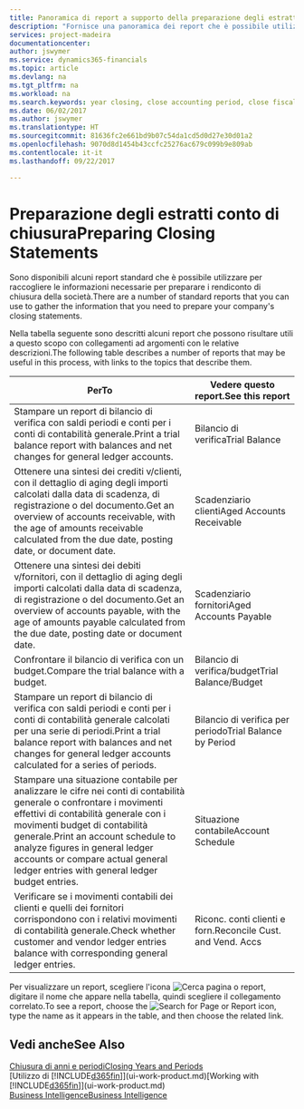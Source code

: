 ```yaml
---
title: Panoramica di report a supporto della preparazione degli estratti conto di chiusura | Documenti Microsoft
description: "Fornisce una panoramica dei report che è possibile utilizzare per raccogliere le informazioni e preparare gli estratti conto di chiusura della società alla chiusura dell'anno fiscale."
services: project-madeira
documentationcenter: 
author: jswymer
ms.service: dynamics365-financials
ms.topic: article
ms.devlang: na
ms.tgt_pltfrm: na
ms.workload: na
ms.search.keywords: year closing, close accounting period, close fiscal year, aging, creditor payments, vendor payments, assets, liabilities, equity, analysis, reporting, financial report, business intelligence, BI, Power Bi, KPI
ms.date: 06/02/2017
ms.author: jswymer
ms.translationtype: HT
ms.sourcegitcommit: 81636fc2e661bd9b07c54da1cd5d0d27e30d01a2
ms.openlocfilehash: 9070d8d1454b43ccfc25276ac679c099b9e809ab
ms.contentlocale: it-it
ms.lasthandoff: 09/22/2017

---
```

# <a name="preparing-closing-statements"></a><span data-ttu-id="cf29b-103">Preparazione degli estratti conto di chiusura</span><span class="sxs-lookup"><span data-stu-id="cf29b-103">Preparing Closing Statements</span></span>
<span data-ttu-id="cf29b-104">Sono disponibili alcuni report standard che è possibile utilizzare per raccogliere le informazioni necessarie per preparare i rendiconto di chiusura della società.</span><span class="sxs-lookup"><span data-stu-id="cf29b-104">There are a number of standard reports that you can use to gather the information that you need to prepare your company's closing statements.</span></span>

<span data-ttu-id="cf29b-105">Nella tabella seguente sono descritti alcuni report che possono risultare utili a questo scopo con collegamenti ad argomenti con le relative descrizioni.</span><span class="sxs-lookup"><span data-stu-id="cf29b-105">The following table describes a number of reports that may be useful in this process, with links to the topics that describe them.</span></span>

| <span data-ttu-id="cf29b-106">Per</span><span class="sxs-lookup"><span data-stu-id="cf29b-106">To</span></span> | <span data-ttu-id="cf29b-107">Vedere questo report.</span><span class="sxs-lookup"><span data-stu-id="cf29b-107">See this report</span></span> |
| --- | --- |
| <span data-ttu-id="cf29b-108">Stampare un report di bilancio di verifica con saldi periodi e conti per i conti di contabilità generale.</span><span class="sxs-lookup"><span data-stu-id="cf29b-108">Print a trial balance report with balances and net changes for general ledger accounts.</span></span> |<span data-ttu-id="cf29b-109">Bilancio di verifica</span><span class="sxs-lookup"><span data-stu-id="cf29b-109">Trial Balance</span></span> |
| <span data-ttu-id="cf29b-110">Ottenere una sintesi dei crediti v/clienti, con il dettaglio di aging degli importi calcolati dalla data di scadenza, di registrazione o del documento.</span><span class="sxs-lookup"><span data-stu-id="cf29b-110">Get an overview of accounts receivable, with the age of amounts receivable calculated from the due date, posting date, or document date.</span></span> |<span data-ttu-id="cf29b-111">Scadenziario clienti</span><span class="sxs-lookup"><span data-stu-id="cf29b-111">Aged Accounts Receivable</span></span> |
| <span data-ttu-id="cf29b-112">Ottenere una sintesi dei debiti v/fornitori, con il dettaglio di aging degli importi calcolati dalla data di scadenza, di registrazione o del documento.</span><span class="sxs-lookup"><span data-stu-id="cf29b-112">Get an overview of accounts payable, with the age of amounts payable calculated from the due date, posting date or document date.</span></span> |<span data-ttu-id="cf29b-113">Scadenziario fornitori</span><span class="sxs-lookup"><span data-stu-id="cf29b-113">Aged Accounts Payable</span></span> |
| <span data-ttu-id="cf29b-114">Confrontare il bilancio di verifica con un budget.</span><span class="sxs-lookup"><span data-stu-id="cf29b-114">Compare the trial balance with a budget.</span></span> |<span data-ttu-id="cf29b-115">Bilancio di verifica/budget</span><span class="sxs-lookup"><span data-stu-id="cf29b-115">Trial Balance/Budget</span></span> |
| <span data-ttu-id="cf29b-116">Stampare un report di bilancio di verifica con saldi periodi e conti per i conti di contabilità generale calcolati per una serie di periodi.</span><span class="sxs-lookup"><span data-stu-id="cf29b-116">Print a trial balance report with balances and net changes for general ledger accounts calculated for a series of periods.</span></span> |<span data-ttu-id="cf29b-117">Bilancio di verifica per periodo</span><span class="sxs-lookup"><span data-stu-id="cf29b-117">Trial Balance by Period</span></span> |
| <span data-ttu-id="cf29b-118">Stampare una situazione contabile per analizzare le cifre nei conti di contabilità generale o confrontare i movimenti effettivi di contabilità generale con i movimenti budget di contabilità generale.</span><span class="sxs-lookup"><span data-stu-id="cf29b-118">Print an account schedule to analyze figures in general ledger accounts or compare actual general ledger entries with general ledger budget entries.</span></span> |<span data-ttu-id="cf29b-119">Situazione contabile</span><span class="sxs-lookup"><span data-stu-id="cf29b-119">Account Schedule</span></span> |
| <span data-ttu-id="cf29b-120">Verificare se i movimenti contabili dei clienti e quelli dei fornitori corrispondono con i relativi movimenti di contabilità generale.</span><span class="sxs-lookup"><span data-stu-id="cf29b-120">Check whether customer and vendor ledger entries balance with corresponding general ledger entries.</span></span> |<span data-ttu-id="cf29b-121">Riconc. conti clienti e forn.</span><span class="sxs-lookup"><span data-stu-id="cf29b-121">Reconcile Cust. and Vend. Accs</span></span> |

<span data-ttu-id="cf29b-122">Per visualizzare un report, scegliere l'icona ![Cerca pagina o report](media/ui-search/search_small.png "icona Cerca pagina o report"), digitare il nome che appare nella tabella, quindi scegliere il collegamento correlato.</span><span class="sxs-lookup"><span data-stu-id="cf29b-122">To see a report, choose the ![Search for Page or Report](media/ui-search/search_small.png "Search for Page or Report icon") icon, type the name as it appears in the table, and then choose the related link.</span></span>

## <a name="see-also"></a><span data-ttu-id="cf29b-123">Vedi anche</span><span class="sxs-lookup"><span data-stu-id="cf29b-123">See Also</span></span>
[<span data-ttu-id="cf29b-124">Chiusura di anni e periodi</span><span class="sxs-lookup"><span data-stu-id="cf29b-124">Closing Years and Periods</span></span>](year-close-years-periods.md)  
<span data-ttu-id="cf29b-125">[Utilizzo di [!INCLUDE[d365fin](includes/d365fin_md.md)]](ui-work-product.md)</span><span class="sxs-lookup"><span data-stu-id="cf29b-125">[Working with [!INCLUDE[d365fin](includes/d365fin_md.md)]](ui-work-product.md)</span></span>  
[<span data-ttu-id="cf29b-126">Business Intelligence</span><span class="sxs-lookup"><span data-stu-id="cf29b-126">Business Intelligence</span></span>](bi.md)

